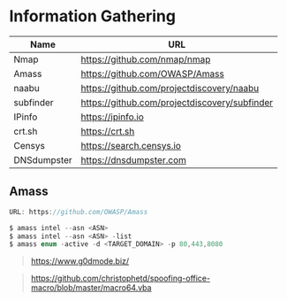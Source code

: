 # Information Gathering

| Name | URL |
| --- | --- |
| Nmap | https://github.com/nmap/nmap |
| Amass | https://github.com/OWASP/Amass |
| naabu | https://github.com/projectdiscovery/naabu |
| subfinder | https://github.com/projectdiscovery/subfinder |
| IPinfo | https://ipinfo.io |
| crt.sh | https://crt.sh |
| Censys | https://search.censys.io |
| DNSdumpster | https://dnsdumpster.com |

## Amass
```c
URL: https://github.com/OWASP/Amass

$ amass intel --asn <ASN>
$ amass intel --asn <ASN> -list
$ amass enum -active -d <TARGET_DOMAIN> -p 80,443,8080
```

> https://www.g0dmode.biz/

> https://github.com/christophetd/spoofing-office-macro/blob/master/macro64.vba
